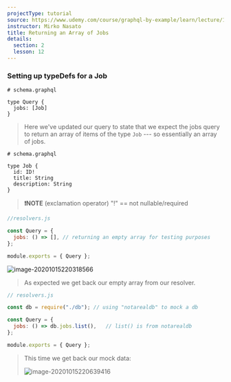 ```yaml
---
projectType: tutorial
source: https://www.udemy.com/course/graphql-by-example/learn/lecture/16580146#overview
instructor: Mirko Nasato
title: Returning an Array of Jobs
details:
  section: 2
  lesson: 12
---
```




### Setting up typeDefs for a Job 

```
# schema.graphql

type Query {
  jobs: [Job]
}
```

> Here we've updated our query to state that we expect the jobs query to return an array of items of the type `Job`  --- so essentially an array of jobs.



```
# schema.graphql

type Job {
  id: ID! 
  title: String
  description: String
}
```

> **❗️NOTE**  (exclamation operator) "!" == not nullable/required



```js
//resolvers.js

const Query = {
  jobs: () => [], // returning an empty array for testing purposes
};

module.exports = { Query };
```

![image-20201015220318566](https://tva1.sinaimg.cn/large/007S8ZIlly1gjqy3h1vdcj30r607574o.jpg)

> As expected we get back our empty array from our resolver. 





```js
// resolvers.js

const db = require("./db"); // using "notarealdb" to mock a db

const Query = {
  jobs: () => db.jobs.list(),   // list() is from notarealdb
};

module.exports = { Query };
```

> This time we get back our mock data:
>
> ![image-20201015220639416](https://tva1.sinaimg.cn/large/007S8ZIlly1gjqy6yz0w8j30rm0aoaba.jpg)

